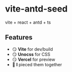 # vite-antd-seed
vite + react + antd + ts

## Features

- 😏 **Vite** for dev/build
- 😏 **Unocss** for CSS
- 😏 **Vercel** for preview
- 🤡 **I** pieced them together
